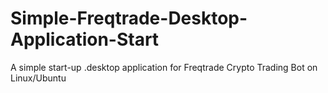 # Simple-Freqtrade-Desktop-Application-Start

A simple start-up .desktop application for Freqtrade Crypto Trading Bot on Linux/Ubuntu
